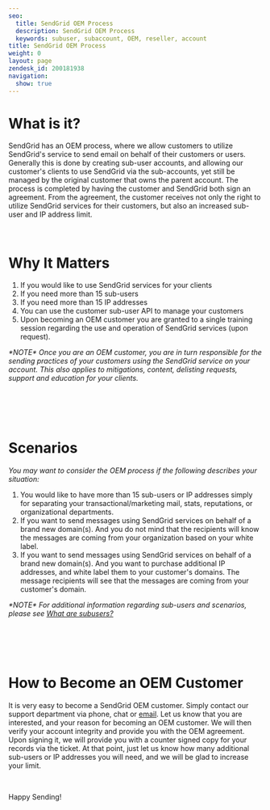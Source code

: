 ```yaml
---
seo:
  title: SendGrid OEM Process
  description: SendGrid OEM Process
  keywords: subuser, subaccount, OEM, reseller, account
title: SendGrid OEM Process
weight: 0
layout: page
zendesk_id: 200181938
navigation:
  show: true
---
```


# What is it?

SendGrid has an OEM process, where we allow customers to utilize SendGrid's service to send email on behalf of their customers or users. Generally this is done by creating sub-user accounts, and allowing our customer's clients to use SendGrid via the sub-accounts, yet still be managed by the original customer that owns the parent account. The process is completed by having the customer and SendGrid both sign an agreement. From the agreement, the customer receives not only the right to utilize SendGrid services for their customers, but also an increased sub-user and IP address limit.&nbsp;

&nbsp;

# Why It Matters

1. If you would like to use SendGrid services for your clients
2. If you need more than 15 sub-users
3. If you need more than 15 IP addresses
4. You can use the customer sub-user API to manage your customers
5. Upon becoming an OEM customer you are granted to a single training session regarding the use and operation of SendGrid services (upon request).&nbsp;

_\*NOTE\* Once you are an OEM customer, you are in turn responsible for the sending practices of your customers using the SendGrid service on your account. This also applies to mitigations, content, delisting requests, support and education for your clients._

# &nbsp;

# Scenarios

_You may want to consider the OEM process if the following describes your situation:_

1. You would like to have more than 15 sub-users or IP addresses simply for separating your transactional/marketing mail, stats, reputations, or organizational departments.&nbsp;
2. If you want to send messages using SendGrid services on behalf of a brand new domain(s). And you do not mind that the recipients will know the messages are coming from your organization based on your white label.&nbsp;
3. If you want to send messages using SendGrid services on behalf of a brand new domain(s). And you want to purchase additional IP addresses, and white label them to your customer's domains. The message recipients will see that the&nbsp;messages&nbsp;are coming from your customer's domain.&nbsp;

_\*NOTE\* For additional&nbsp;information&nbsp;regarding sub-users and scenarios, please see [What are subusers?]({{root_url}}/Classroom/Basics/Account/what_are_subusers.html)_

# &nbsp;

# How to Become an OEM Customer

It is very easy to become a SendGrid OEM customer. Simply contact our support department via phone, chat or [email](http://support.sendgrid.com/tickets/new). Let us know that you are interested, and your reason for becoming an OEM customer. We will then verify your account integrity and provide you with the OEM agreement. Upon signing it, we will provide you with a counter signed copy for your records via the ticket. At that point, just let us know how many additional sub-users or IP addresses you will need, and we will be glad to increase your limit.&nbsp;

&nbsp;

Happy Sending!
